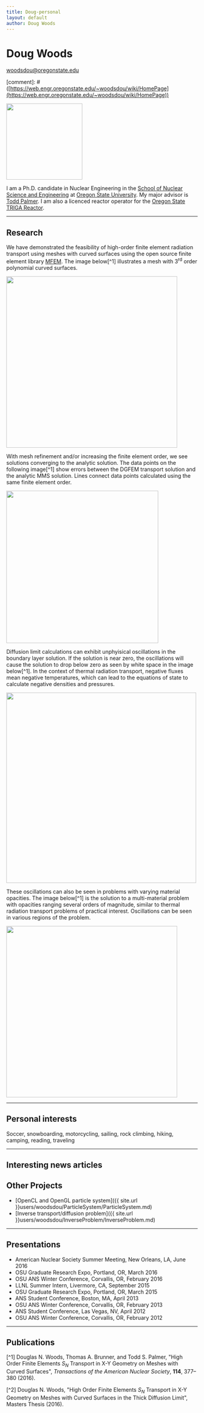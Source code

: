```yaml
---
title: Doug-personal
layout: default
author: Doug Woods
---
```


Doug Woods
==============

woodsdou@oregonstate.edu

[comment]: # ([https://web.engr.oregonstate.edu/~woodsdou/wiki/HomePage](https://web.engr.oregonstate.edu/~woodsdou/wiki/HomePage))

<img src="{{ site.url }}users/woodsdou/images/Doug%20Woods%20Three%205%20to%207%20crop.JPG" width="200">

I am a Ph.D. candidate in Nuclear Engineering in the [School of Nuclear Science and Engineering](https://ne.oregonstate.edu) at [Oregon State University](https://oregonstate.edu). My major advisor is [Todd Palmer](https://rtrp.github.io/osu-transport/palmerts/). I am also a licenced reactor operator for the [Oregon State TRIGA Reactor](http://radiationcenter.oregonstate.edu/oregon-state-triga-reactor-0).

***

## Research

We have demonstrated the feasibility of high-order finite element radiation transport using meshes with curved surfaces using the open source finite element library [MFEM](https://mfem.org). The image below[^1] illustrates a mesh with 3<sup>rd</sup> order polynomial curved surfaces.

<img src="{{ site.url }}users/woodsdou/images/AdamsDiff2DwMeshBlue.png" width="450">

With mesh refinement and/or increasing the finite element order, we see solutions converging to the analytic solution. The data points on the following image[^1] show errors between the DGFEM transport solution and the analytic MMS solution. Lines connect data points calculated using the same finite element order.

<img src="{{ site.url }}users/woodsdou/images/plotConvergenceRates_15.png" width="400">

Diffusion limit calculations can exhibit unphyisical oscillations in the boundary layer solution. If the solution is near zero, the oscillations will cause the solution to drop below zero as seen by white space in the image below[^1]. In the context of thermal radiation transport, negative fluxes mean negative temperatures, which can lead to the equations of state to calculate negative densities and pressures.

<img src="{{ site.url }}users/woodsdou/images/TP1Log.png" width="500">

These oscillations can also be seen in problems with varying material opacities. The image below[^1] is the solution to a multi-material problem with opacities ranging several orders of magnitude, similar to thermal radiation transport problems of practical interest. Oscillations can be seen in various regions of the problem.

<img src="{{ site.url }}users/woodsdou/images/TP3.png" width="450">

***

## Personal interests
Soccer, snowboarding, motorcycling, sailing, rock climbing, hiking, camping, reading, traveling

***

## Interesting news articles

## Other Projects

* [OpenCL and OpenGL particle system]({{ site.url }}users/woodsdou/ParticleSystem/ParticleSystem.md)
* [Inverse transport/diffusion problem]({{ site.url }}users/woodsdou/InverseProblem/InverseProblem.md)

***

## Presentations
* American Nuclear Society Summer Meeting, New Orleans, LA, June 2016
* OSU Graduate Research Expo, Portland, OR, March 2016
* OSU ANS Winter Conference, Corvallis, OR, February 2016
* LLNL Summer Intern, Livermore, CA, September 2015
* OSU Graduate Research Expo, Portland, OR, March 2015
* ANS Student Conference, Boston, MA, April 2013
* OSU ANS Winter Conference, Corvallis, OR, February 2013
* ANS Student Conference, Las Vegas, NV, April 2012
* OSU ANS Winter Conference, Corvallis, OR, February 2012

***

## Publications
[^1] Douglas N. Woods, Thomas A. Brunner, and Todd S. Palmer, "High Order Finite Elements *S<sub>N</sub>* Transport in X-Y Geometry on Meshes with Curved Surfaces", *Transactions of the American Nuclear Society*, **114**, 377–380 (2016).

[^2] Douglas N. Woods, "High Order Finite Elements *S<sub>N</sub>* Transport in X-Y Geometry on Meshes with Curved Surfaces in the Thick Diffusion Limit", Masters Thesis (2016).
